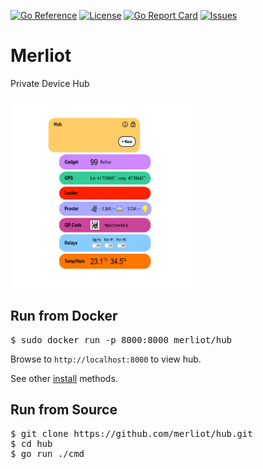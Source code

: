 [![Go Reference](https://pkg.go.dev/badge/pkg.dev.go/github.com/merliot/hub.svg)](https://pkg.go.dev/github.com/merliot/hub)
[![License](https://img.shields.io/github/license/merliot/hub)](#license)
[![Go Report Card](https://goreportcard.com/badge/github.com/merliot/hub)](https://goreportcard.com/report/github.com/merliot/hub)
[![Issues](https://img.shields.io/github/issues/merliot/hub)](https://github.com/merliot/hub/issues)

# Merliot
Private Device Hub

<img src="docs/images/hub-light.png" width="300px">

## Run from Docker

<pre>
$ sudo docker run -p 8000:8000 merliot/hub
</pre>

Browse to `http://localhost:8000` to view hub.

See other [install](https://merliot.io/doc/install) methods.

## Run from Source

<pre>
$ git clone https://github.com/merliot/hub.git
$ cd hub
$ go run ./cmd
</pre>
